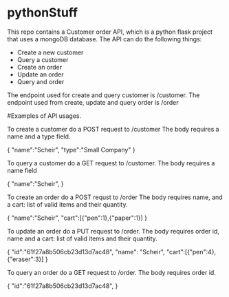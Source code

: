 # pythonStuff

This repo contains a Customer order API, which is a python flask project that uses a mongoDB database.
The API can do the following things:

* Create a new customer
* Query a customer
* Create an order
* Update an order
* Query and order

The endpoint used for create and query customer is /customer.
The endpoint used from create, update and query order is /order

#Examples of API usages.

To create a customer do a POST request to <SERVER>/customer
The body requires a name and a type field.

{
	"name":"Scheir",
	"type":"Small Company"
}
  
To query a customer do a GET request to <SERVER>/customer.
The body requires a name field
  
{
	"name":"Scheir",
}
  
To create an order do a POST requst to <SERVER>/order
The body requires name, and a cart: list of valid items and their quantity.
  
{
	"name":"Scheir",
	"cart":[{"pen":1},{"paper":1}]
}

To update an order do a PUT request to <SERVER>/order.
The body requires order id, name and a cart: list of valid items and their quantity.

{
	"id":"61f27a8b506cb23d13d7ac48",
	"name": "Scheir",
	"cart":[{"pen":4},{"eraser":3}]
}

To query an order do a GET request to <SERVER>/order.
The body requires order id.
  
{
	"id":"61f27a8b506cb23d13d7ac48",
}
